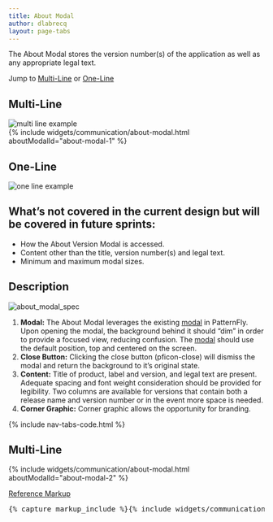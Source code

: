 ```yaml
---
title: About Modal
author: dlabrecq
layout: page-tabs
---
```

<div class="tab-content">
  <div role="tabpanel" class="tab-pane active" id="overview">
    <p>The About Modal stores the version number(s) of the application as well as any appropriate legal text.</p>
    <p>Jump to <a href="#example-overview-1">Multi-Line</a> or <a href="#example-overview-2">One-Line</a></p>
    <h2 id="example-overview-1">Multi-Line</h2>
    <div class="example-pf">
      <img src="{{site.baseurl}}assets/img/PatternFly_About_Modal.jpg" alt="multi line example"/>
    </div>
    {% include widgets/communication/about-modal.html aboutModalId="about-modal-1" %}
    <h2 id="example-overview-2">One-Line</h2>
    <div class="example-pf">
      <img src="{{site.baseurl}}assets/img/About_PFv2OneLine.jpg" alt="one line example"/>
    </div>
    <h2>What’s not covered in the current design but will be covered in future sprints:</h2>
    <ul>
      <li>How the About Version Modal is accessed.</li>
      <li>Content other than the title, version number(s) and legal text.</li>
      <li>Minimum and maximum modal sizes.</li>
    </ul>
  </div>
  <div role="tabpanel" class="tab-pane" id="design">
    <h2>Description</h2>
    <div class="row">
      <div class="col-md-8 col-lg-7">
        <img src="{{site.baseurl}}assets/img/PatternFly_About_Modal_callout.png" alt="about_modal_spec" />
      </div>
      <div class="col-md-4 col-lg-5">
        <ol>
          <li><b>Modal:</b> The About Modal leverages the existing <a href="{{site.baseurl}}pattern-library/widgets/#modal">modal</a> in PatternFly. Upon opening the modal, the background behind it should “dim” in order to provide a focused view, reducing confusion. The <a href="{{site.baseurl}}pattern-library/widgets/#modal">modal</a> should use the default position, top and centered on the screen.</li>
          <li><b>Close Button:</b> Clicking the close button (pficon-close) will dismiss the modal and return the background to it’s original state.</li>
          <li><b>Content:</b> Title of product, label and version, and legal text are present. Adequate spacing and font weight consideration should be provided for legibility. Two columns are available for versions that contain both a release name and version number or in the event more space is needed.</li>
          <li><b>Corner Graphic:</b> Corner graphic allows the opportunity for branding.</li>
        </ol>
      </div>
    </div>
  </div>
  <div role="tabpanel" class="tab-pane" id="code">
    {% include nav-tabs-code.html %}
    <div class="tab-content">
      <div role="tabpanel" class="tab-pane nested active" id="html-css">
        <h2 id="example-code-1">Multi-Line</h2>
        {% include widgets/communication/about-modal.html aboutModalId="about-modal-2" %}
        <p class="reference-markup"><a class="collapse-toggle" data-toggle="collapse" aria-expanded="true" aria-controls="markup-1" href="#markup-1">Reference Markup</a></p>
        <div class="collapse in" id="markup-1">
          <pre class="prettyprint">
{% capture markup_include %}{% include widgets/communication/about-modal.html aboutModalId="about-modal" %}{% endcapture %}{{ markup_include | xml_escape }}
          </pre>
        </div>
      </div>
      <div role="tabpanel" class="tab-pane nested" id="angular">
        <div ng-app="docsApp" ng-controller="DocsController" class="content">
          <div ng-include src="'/components/angular-patternfly/dist/docs/partials/api/patternfly.modals.directive.pfAboutModal.html'"></div>
        </div>
      </div>
    </div>
  </div>
</div>